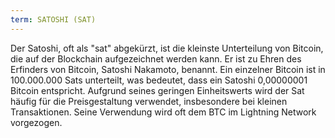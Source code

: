 ```yaml
---
term: SATOSHI (SAT)
---
```


Der Satoshi, oft als "sat" abgekürzt, ist die kleinste Unterteilung von Bitcoin, die auf der Blockchain aufgezeichnet werden kann. Er ist zu Ehren des Erfinders von Bitcoin, Satoshi Nakamoto, benannt. Ein einzelner Bitcoin ist in 100.000.000 Sats unterteilt, was bedeutet, dass ein Satoshi 0,00000001 Bitcoin entspricht. Aufgrund seines geringen Einheitswerts wird der Sat häufig für die Preisgestaltung verwendet, insbesondere bei kleinen Transaktionen. Seine Verwendung wird oft dem BTC im Lightning Network vorgezogen.